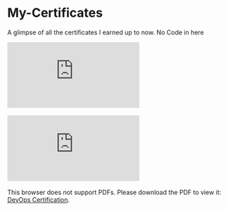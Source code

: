 # My-Certificates
A glimpse of all the certificates I earned up to now.  No Code in here


![DevOps](https://github.com/SrilakshmiSripathi/My-Certificates/blob/master/CertificateOfCompletion_DevOps%20for%20Data%20Scientists.pdf)



<object data="https://github.com/SrilakshmiSripathi/My-Certificates/blob/master/CertificateOfCompletion_DevOps%20for%20Data%20Scientists.pdf" type="application/pdf" width="700px" height="700px">
    <embed src="https://github.com/SrilakshmiSripathi/My-Certificates/blob/master/CertificateOfCompletion_DevOps%20for%20Data%20Scientists.pdf">
        <p>This browser does not support PDFs. Please download the PDF to view it: <a href="https://github.com/SrilakshmiSripathi/My-Certificates/blob/master/CertificateOfCompletion_DevOps%20for%20Data%20Scientists.pdf">DevOps Certification</a>.</p>
    </embed>
</object>
